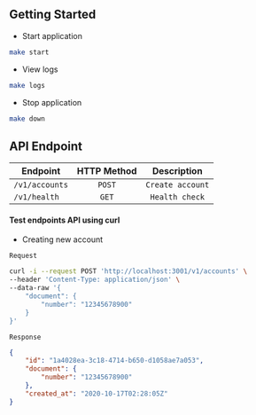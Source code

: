 ## Getting Started

- Start application

```sh
make start
```

- View logs

```sh
make logs
```

- Stop application

```sh
make down
```

## API Endpoint

| Endpoint        | HTTP Method           | Description       |
| --------------- | :---------------------: | :-----------------: |
| `/v1/accounts` | `POST`                | `Create account` |
| `/v1/health`| `GET`                 | `Health check`  |


#### Test endpoints API using curl

- Creating new account

`Request`
```bash
curl -i --request POST 'http://localhost:3001/v1/accounts' \
--header 'Content-Type: application/json' \
--data-raw '{
    "document": {
        "number": "12345678900"
    }
}'
```

`Response`
```json
{
    "id": "1a4028ea-3c18-4714-b650-d1058ae7a053",
    "document": {
        "number": "12345678900"
    },
    "created_at": "2020-10-17T02:28:05Z"
}
```